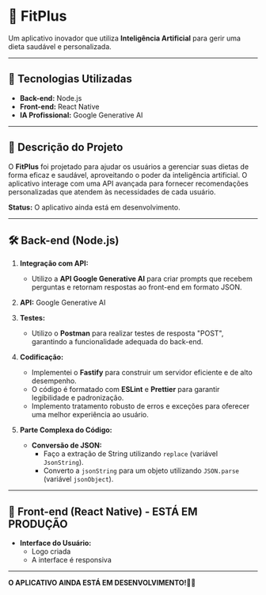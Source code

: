# 🌟 FitPlus

Um aplicativo inovador que utiliza **Inteligência Artificial** para gerir uma dieta saudável e personalizada.

---

## 🚀 Tecnologias Utilizadas

- **Back-end:** Node.js
- **Front-end:** React Native
- **IA Profissional:** Google Generative AI

---

## 📖 Descrição do Projeto

O **FitPlus** foi projetado para ajudar os usuários a gerenciar suas dietas de forma eficaz e saudável, aproveitando o poder da inteligência artificial. O aplicativo interage com uma API avançada para fornecer recomendações personalizadas que atendem às necessidades de cada usuário.

**Status:** O aplicativo ainda está em desenvolvimento.

---

## 🛠️ Back-end (Node.js)

1. **Integração com API:**

   - Utilizo a **API Google Generative AI** para criar prompts que recebem perguntas e retornam respostas ao front-end em formato JSON.

2. **API:** Google Generative AI

3. **Testes:**

   - Utilizo o **Postman** para realizar testes de resposta "POST", garantindo a funcionalidade adequada do back-end.

4. **Codificação:**

   - Implementei o **Fastify** para construir um servidor eficiente e de alto desempenho.
   - O código é formatado com **ESLint** e **Prettier** para garantir legibilidade e padronização.
   - Implemento tratamento robusto de erros e exceções para oferecer uma melhor experiência ao usuário.

5. **Parte Complexa do Código:**
   - **Conversão de JSON:**
     - Faço a extração de String utilizando `replace` (variável `JsonString`).
     - Converto a `jsonString` para um objeto utilizando `JSON.parse` (variável `jsonObject`).

---

## 📱 Front-end (React Native) - ESTÁ EM PRODUÇÃO

- **Interface do Usuário:**
  - Logo criada
  - A interface é responsiva

---

**O APLICATIVO AINDA ESTÁ EM DESENVOLVIMENTO!🧑‍💻**

